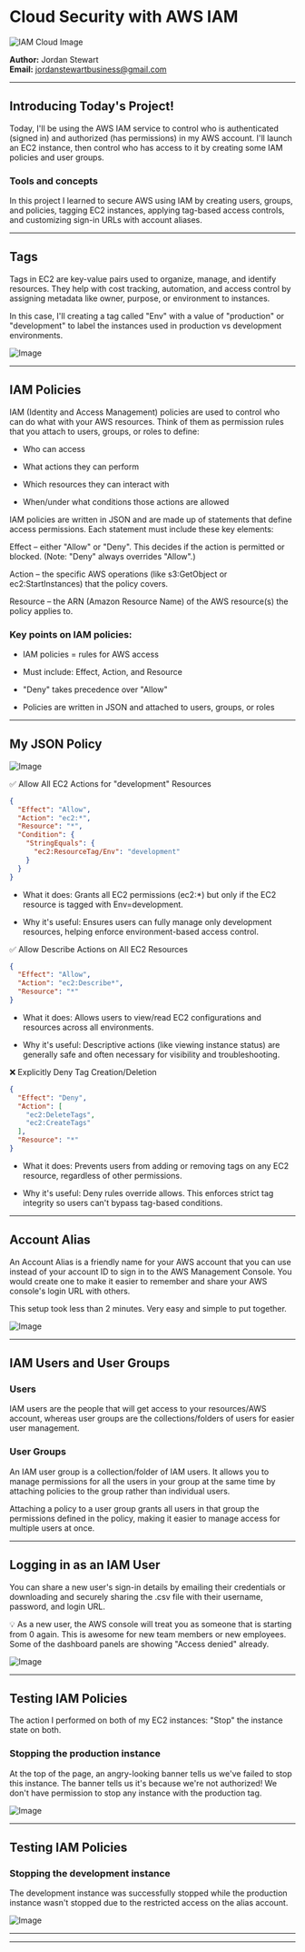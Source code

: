 # Cloud Security with AWS IAM
![IAM Cloud Image](https://github.com/user-attachments/assets/4e8ffe0c-cfcc-476a-a1e8-81a64e7bacf3)



**Author:** Jordan Stewart  
**Email:** jordanstewartbusiness@gmail.com


---

## Introducing Today's Project!

Today, I'll be using the AWS IAM service to control who is authenticated (signed in) and authorized (has permissions) in my AWS account. I'll launch an EC2 instance, then control who has access to it by creating some IAM policies and user groups.

### Tools and concepts

In this project I learned to secure AWS using IAM by creating users, groups, and policies, tagging EC2 instances, applying tag-based access controls, and customizing sign-in URLs with account aliases.


---

## Tags

Tags in EC2 are key-value pairs used to organize, manage, and identify resources. They help with cost tracking, automation, and access control by assigning metadata like owner, purpose, or environment to instances.

In this case, I'll creating a tag called "Env" with a value of "production" or "development" to label the instances used in production vs development environments.

![Image](http://learn.nextwork.org/authentic_azure_zealous_melon/uploads/aws-security-iam_2e0e5a5d)

---

## IAM Policies

IAM (Identity and Access Management) policies are used to control who can do what with your AWS resources. Think of them as permission rules that you attach to users, groups, or roles to define:

- Who can access

- What actions they can perform

- Which resources they can interact with

- When/under what conditions those actions are allowed


IAM policies are written in JSON and are made up of statements that define access permissions. Each statement must include these key elements:

Effect – either "Allow" or "Deny". This decides if the action is permitted or blocked. (Note: "Deny" always overrides "Allow".)

Action – the specific AWS operations (like s3:GetObject or ec2:StartInstances) that the policy covers.

Resource – the ARN (Amazon Resource Name) of the AWS resource(s) the policy applies to.
### Key points on IAM policies:

- IAM policies = rules for AWS access

- Must include: Effect, Action, and Resource

- "Deny" takes precedence over "Allow"

- Policies are written in JSON and attached to users, groups, or roles

---

## My JSON Policy

![Image](http://learn.nextwork.org/authentic_azure_zealous_melon/uploads/aws-security-iam_1c864649)

✅ Allow All EC2 Actions for "development" Resources
  
```json
{
  "Effect": "Allow",
  "Action": "ec2:*",
  "Resource": "*",
  "Condition": {
    "StringEquals": {
      "ec2:ResourceTag/Env": "development"
    }
  }
}
```
- What it does: Grants all EC2 permissions (ec2:*) but only if the EC2 resource is tagged with Env=development.

- Why it's useful: Ensures users can fully manage only development resources, helping enforce environment-based access control.


✅ Allow Describe Actions on All EC2 Resources

```json
{
  "Effect": "Allow",
  "Action": "ec2:Describe*",
  "Resource": "*"
}
```
- What it does: Allows users to view/read EC2 configurations and resources across all environments.

- Why it's useful: Descriptive actions (like viewing instance status) are generally safe and often necessary for visibility and troubleshooting.


❌ Explicitly Deny Tag Creation/Deletion
```json
{
  "Effect": "Deny",
  "Action": [
    "ec2:DeleteTags",
    "ec2:CreateTags"
  ],
  "Resource": "*"
}
```
- What it does: Prevents users from adding or removing tags on any EC2 resource, regardless of other permissions.

- Why it's useful: Deny rules override allows. This enforces strict tag integrity so users can't bypass tag-based conditions.

---

## Account Alias

An Account Alias is a friendly name for your AWS account that you can use instead of your account ID to sign in to the AWS Management Console. You would create one to make it easier to remember and share your AWS console's login URL with others.

This setup took less than 2 minutes. Very easy and simple to put together. 

![Image](http://learn.nextwork.org/authentic_azure_zealous_melon/uploads/aws-security-iam_0eb4439b)

---

## IAM Users and User Groups

### Users

IAM users are the people that will get access to your resources/AWS account, whereas user groups are the collections/folders of users for easier user management.

### User Groups

An IAM user group is a collection/folder of IAM users. It allows you to manage permissions for all the users in your group at the same time by attaching policies to the group rather than individual users.

Attaching a policy to a user group grants all users in that group the permissions defined in the policy, making it easier to manage access for multiple users at once.

---

## Logging in as an IAM User

You can share a new user's sign-in details by emailing their credentials or downloading and securely sharing the .csv file with their username, password, and login URL.

💡 As a new user, the AWS console will treat you as someone that is starting from 0 again. This is awesome for new team members or new employees. Some of the dashboard panels are showing "Access denied" already.



![Image](http://learn.nextwork.org/authentic_azure_zealous_melon/uploads/aws-security-iam_6f2ab446)

---

## Testing IAM Policies

The action I performed on both of my EC2 instances:  "Stop" the instance state on both. 

### Stopping the production instance

At the top of the page, an angry-looking banner tells us we've failed to stop this instance. The banner tells us it's because we're not authorized! We don't have permission to stop any instance with the production tag.

![Image](http://learn.nextwork.org/authentic_azure_zealous_melon/uploads/aws-security-iam_0e7a9d6a)

---

## Testing IAM Policies

### Stopping the development instance

The development instance was successfully stopped while the production instance wasn't stopped due to the restricted access on the alias account. 

![Image](http://learn.nextwork.org/authentic_azure_zealous_melon/uploads/aws-security-iam_1811801c)



---

---
